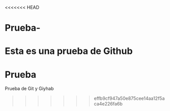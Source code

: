 <<<<<<< HEAD
# Prueba-
Esta es una prueba de Github
=======
# Prueba
Prueba de Git y Giyhab
>>>>>>> effb9cf947a50e875cee14aa12f5aca4e226fa6b
